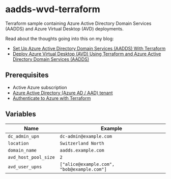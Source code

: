# aadds-wvd-terraform

Terraform sample containing Azure Active Directory Domain Services (AADDS) and Azure Virtual Desktop (AVD) deployments.

Read about the thoughts going into this on my blog:

- [Set Up Azure Active Directory Domain Services (AADDS) With Terraform](https://schnerring.net/blog/set-up-azure-active-directory-domain-services-aadds-with-terraform-updated/)
- [Deploy Azure Virtual Desktop (AVD) Using Terraform and Azure Active Directory Domain Services (AADDS)](https://schnerring.net/blog/deploy-azure-virtual-desktop-avd-using-terraform-and-azure-active-directory-domain-services-aadds/)

## Prerequisites

- Active Azure subscription
- [Azure Active Directory (Azure AD / AAD) tenant](https://docs.microsoft.com/en-us/azure/active-directory/develop/quickstart-create-new-tenant)
- [Authenticate to Azure with Terraform](https://registry.terraform.io/providers/hashicorp/azurerm/latest/docs#authenticating-to-azure)

## Variables

| Name                 | Example                                    |
| -------------------- | ------------------------------------------ |
| `dc_admin_upn`       | `dc-admin@example.com`                     |
| `location`           | `Switzerland North`                        |
| `domain_name`        | `aadds.example.com`                        |
| `avd_host_pool_size` | `2`                                        |
| `avd_user_upns`      | `["alice@example.com", "bob@example.com"]` |
